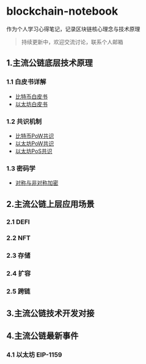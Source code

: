 
# blockchain-notebook

作为个人学习心得笔记，记录区块链核心理念与技术原理

> 持续更新中，欢迎交流讨论，联系个人邮箱


## 1.主流公链底层技术原理

### 1.1 白皮书详解

  * [比特币白皮书](1.公链底层技术原理/1.1白皮书详解/0.比特币白皮书.md)
  * [以太坊白皮书](1.公链底层技术原理/1.1白皮书详解/1.以太坊白皮书.md)

### 1.2 共识机制

  * [比特币PoW共识](1.公链底层技术原理/1.2共识机制/0.比特币Pow共识.md)
  * [以太坊PoW共识](1.公链底层技术原理/1.2共识机制/1.以太坊Pow共识.md)
  * [以太坊PoS共识](1.公链底层技术原理/1.2共识机制/2.以太坊Pos共识.md)

### 1.3 密码学

  * [对称与非对称加密](1.公链底层技术原理/1.2共识机制/0.对称与非对称加密.md)


## 2.主流公链上层应用场景


### 2.1 DEFI

### 2.2 NFT

### 2.3 存储

### 2.4 扩容

### 2.5 跨链


## 3.主流公链技术开发对接



## 4.主流公链最新事件


### 4.1 以太坊 EIP-1159
